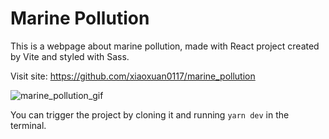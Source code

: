 # Marine Pollution
This is a webpage about marine pollution, made with React project created by Vite and styled with Sass.

Visit site: https://github.com/xiaoxuan0117/marine_pollution

![marine_pollution_gif](/src/assets/marine_pollution.gif)

You can trigger the project by cloning it and running `yarn dev` in the terminal.